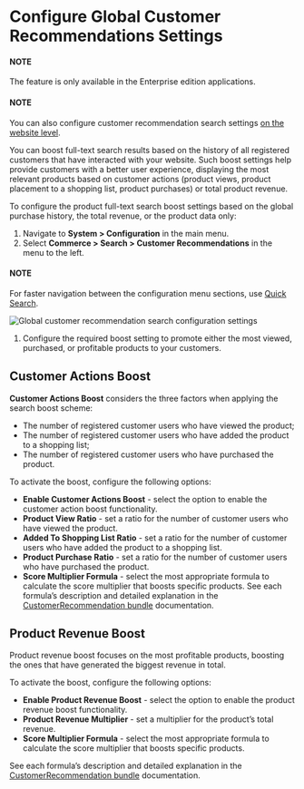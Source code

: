 <a id="system-configuration-commerce-search-customer-recommendation"></a>

# Configure Global Customer Recommendations Settings

#### NOTE
The feature is only available in the Enterprise edition applications.

#### NOTE
You can also configure customer recommendation search settings [on the website level](../../../websites/web-configuration/commerce/search/website-customer-recom.md#website-configuration-commerce-search-customer-recommendation).

You can boost full-text search results based on the history of all registered customers that have interacted with your website. Such boost settings help provide customers with a better user experience, displaying the most relevant products based on customer actions (product views, product placement to a shopping list, product purchases) or total product revenue.

To configure the product full-text search boost settings based on the global purchase history, the total revenue, or the product data only:

1. Navigate to **System > Configuration** in the main menu.
2. Select **Commerce > Search > Customer Recommendations** in the menu to the left.

#### NOTE
For faster navigation between the configuration menu sections, use [Quick Search](../../quick-search.md#user-guide-system-configuration-quick-search).

![Global customer recommendation search configuration settings](user/img/system/config_commerce/search/customer-recommendations-global.png)

1. Configure the required boost setting to promote either the most viewed, purchased, or profitable products to your customers.

## Customer Actions Boost

**Customer Actions Boost** considers the three factors when applying the search boost scheme:

* The number of registered customer users who have viewed the product;
* The number of registered customer users who have added the product to a shopping list;
* The number of registered customer users who have purchased the product.

To activate the boost, configure the following options:

* **Enable Customer Actions Boost** - select the option to enable the customer action boost functionality.
* **Product View Ratio** - set a ratio for the number of customer users who have viewed the product.
* **Added To Shopping List Ratio** - set a ratio for the number of customer users who have added the product to a shopping list.
* **Product Purchase Ratio** - set a ratio for the number of customer users who have purchased the product.
* **Score Multiplier Formula** - select the most appropriate formula to calculate the score multiplier that boosts specific products. See each formula’s description and detailed explanation in the [CustomerRecommendation bundle](../../../../../../bundles/commerce/CustomerRecommendationBundle/index.md#bundles-commerce-customer-recommendation) documentation.

## Product Revenue Boost

Product revenue boost focuses on the most profitable products, boosting the ones that have generated the biggest revenue in total.

To activate the boost, configure the following options:

* **Enable Product Revenue Boost** - select the option to enable the product revenue boost functionality.
* **Product Revenue Multiplier** - set a multiplier for the product’s total revenue.
* **Score Multiplier Formula** - select the most appropriate formula to calculate the score multiplier that boosts specific products.

See each formula’s description and detailed explanation in the [CustomerRecommendation bundle](../../../../../../bundles/commerce/CustomerRecommendationBundle/index.md#bundles-commerce-customer-recommendation) documentation.
